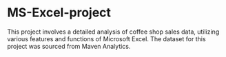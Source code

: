 # MS-Excel-project
This project involves a detailed analysis of coffee shop sales data, utilizing various features and functions of Microsoft Excel.
The dataset for this project was sourced from Maven Analytics.
